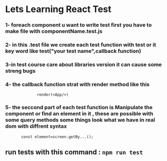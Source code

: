 # Lets Learning React Test 

### 1- foreach component u want to write test first you have to make file with  componentName.test.js

### 2- in this .test file we create each test function  with test or it key word like test("your test name",callback function) 
 
### 3-in test course   care about libraries version it can cause some streng bugs
### 4- the callback function strat with render method like this 
```               render(<App/>)         ```
### 5- the seccond part of each test function is Manipulate the component or find an element in it , these are possible with some query methods some things look what we have in real dom with diffrent syntax 
```        const element=screen.getBy...();            ```
## run tests with this command : `npm run test`

